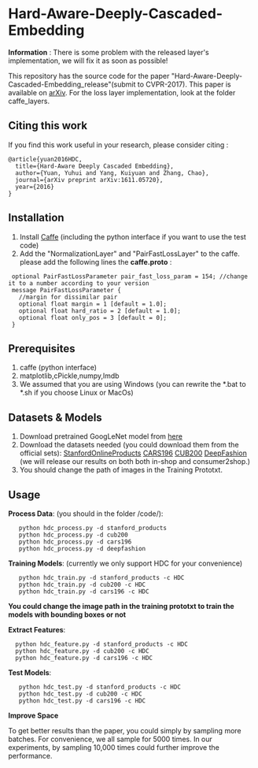 # Hard-Aware-Deeply-Cascaded-Embedding

**Information** :  There is some problem with the released layer's implementation, we will fix it as soon as possible!

This repository has the source code for the paper "Hard-Aware-Deeply-Cascaded-Embedding_release"(submit to CVPR-2017). This paper is available
 on [arXiv](https://arxiv.org/abs/1611.05720). For the loss layer implementation, look at the folder caffe_layers.
 

## Citing this work
If you find this work useful in your research, please consider citing :

    @article{yuan2016HDC,
      title={Hard-Aware Deeply Cascaded Embedding},
      author={Yuan, Yuhui and Yang, Kuiyuan and Zhang, Chao},
      journal={arXiv preprint arXiv:1611.05720},
      year={2016}
    }
    
## Installation
1. Install [Caffe](https://github.com/BVLC/caffe) (including the python interface if you want to use the test code) 
2. Add the "NormalizationLayer" and "PairFastLossLayer" to the caffe.
please add the following lines the **caffe.proto** :
```
 optional PairFastLossParameter pair_fast_loss_param = 154; //change it to a number according to your version
 message PairFastLossParameter {
   //margin for dissimilar pair
   optional float margin = 1 [default = 1.0];
   optional float hard_ratio = 2 [default = 1.0];
   optional float only_pos = 3 [default = 0];
 }
```      
## Prerequisites
1. caffe (python interface)
2. matplotlib,cPickle,numpy,lmdb
3. We assumed that you are using Windows (you can rewrite the *.bat to *.sh if you choose Linux or MacOs)

## Datasets & Models 
1.  Download pretrained GoogLeNet model from [here](https://github.com/BVLC/caffe/tree/master/models/bvlc_googlenet)
2.  Download the datasets needed (you could download them from the official sets): [StanfordOnlineProducts](ftp://cs.stanford.edu/cs/cvgl/Stanford_Online_Products.zip)  [CARS196](http://ai.stanford.edu/~jkrause/cars/car_dataset.html) [CUB200](http://www.vision.caltech.edu/visipedia/CUB-200-2011.html) [DeepFashion](http://mmlab.ie.cuhk.edu.hk/projects/DeepFashion.html) (we will release our results on both both in-shop and consumer2shop.)
3.  You should change the path of images in the Training Prototxt.

## Usage
**Process Data**: (you should in the folder /code/):
```
   python hdc_process.py -d stanford_products
   python hdc_process.py -d cub200
   python hdc_process.py -d cars196
   python hdc_process.py -d deepfashion
```
   
**Training Models**: (currently we only support HDC for your convenience)
```
   python hdc_train.py -d stanford_products -c HDC
   python hdc_train.py -d cub200 -c HDC
   python hdc_train.py -d cars196 -c HDC
```
   **You could change the image path in the training prototxt to train the models with bounding boxes or not**
   
**Extract Features**:
 ```
   python hdc_feature.py -d stanford_products -c HDC
   python hdc_feature.py -d cub200 -c HDC
   python hdc_feature.py -d cars196 -c HDC
```
**Test Models**:
```
   python hdc_test.py -d stanford_products -c HDC
   python hdc_test.py -d cub200 -c HDC
   python hdc_test.py -d cars196 -c HDC
```

**Improve Space**

To get better results than the paper, you could simply by sampling more batches. For convenience, we all sample for 5000 times. In our experiments, by sampling 10,000 times could further improve the performance.
